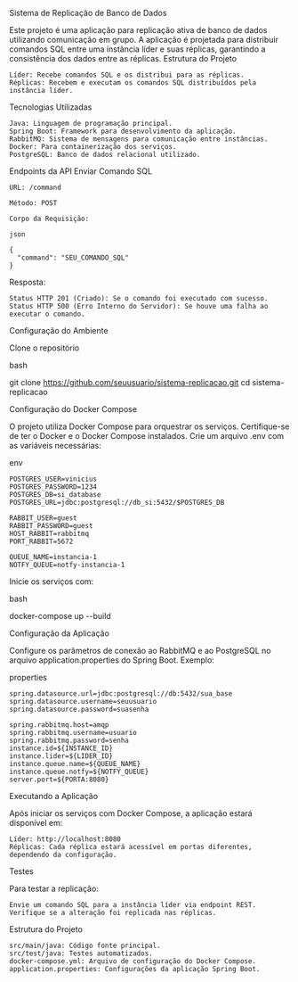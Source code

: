 Sistema de Replicação de Banco de Dados

Este projeto é uma aplicação para replicação ativa de banco de dados utilizando comunicação em grupo. A aplicação é projetada para distribuir comandos SQL entre uma instância líder e suas réplicas, garantindo a consistência dos dados entre as réplicas.
Estrutura do Projeto

    Líder: Recebe comandos SQL e os distribui para as réplicas.
    Réplicas: Recebem e executam os comandos SQL distribuídos pela instância líder.

Tecnologias Utilizadas

    Java: Linguagem de programação principal.
    Spring Boot: Framework para desenvolvimento da aplicação.
    RabbitMQ: Sistema de mensagens para comunicação entre instâncias.
    Docker: Para containerização dos serviços.
    PostgreSQL: Banco de dados relacional utilizado.


Endpoints da API
Enviar Comando SQL

    URL: /command

    Método: POST

    Corpo da Requisição:

    json

    {
      "command": "SEU_COMANDO_SQL"
    }

Resposta:

    Status HTTP 201 (Criado): Se o comando foi executado com sucesso.
    Status HTTP 500 (Erro Interno do Servidor): Se houve uma falha ao executar o comando.

Configuração do Ambiente

Clone o repositório

bash

git clone https://github.com/seuusuario/sistema-replicacao.git
cd sistema-replicacao

Configuração do Docker Compose

O projeto utiliza Docker Compose para orquestrar os serviços. Certifique-se de ter o Docker e o Docker Compose instalados. Crie um arquivo .env com as variáveis necessárias:

env

   
    POSTGRES_USER=vinicius
    POSTGRES_PASSWORD=1234
    POSTGRES_DB=si_database
    POSTGRES_URL=jdbc:postgresql://db_si:5432/$POSTGRES_DB

    RABBIT_USER=guest
    RABBIT_PASSWORD=guest
    HOST_RABBIT=rabbitmq
    PORT_RABBIT=5672

    QUEUE_NAME=instancia-1
    NOTFY_QUEUE=notfy-instancia-1


Inicie os serviços com:

bash

docker-compose up --build

Configuração da Aplicação

Configure os parâmetros de conexão ao RabbitMQ e ao PostgreSQL no arquivo application.properties do Spring Boot. Exemplo:

properties

    spring.datasource.url=jdbc:postgresql://db:5432/sua_base
    spring.datasource.username=seuusuario
    spring.datasource.password=suasenha

    spring.rabbitmq.host=amqp
    spring.rabbitmq.username=usuario
    spring.rabbitmq.password=senha
    instance.id=${INSTANCE_ID}
    instance.lider=${LIDER_ID}
    instance.queue.name=${QUEUE_NAME}
    instance.queue.notfy=${NOTFY_QUEUE}
    server.port=${PORTA:8080}

Executando a Aplicação

Após iniciar os serviços com Docker Compose, a aplicação estará disponível em:

    Líder: http://localhost:8080
    Réplicas: Cada réplica estará acessível em portas diferentes, dependendo da configuração.

Testes

Para testar a replicação:

    Envie um comando SQL para a instância líder via endpoint REST.
    Verifique se a alteração foi replicada nas réplicas.

Estrutura do Projeto

    src/main/java: Código fonte principal.
    src/test/java: Testes automatizados.
    docker-compose.yml: Arquivo de configuração do Docker Compose.
    application.properties: Configurações da aplicação Spring Boot.
